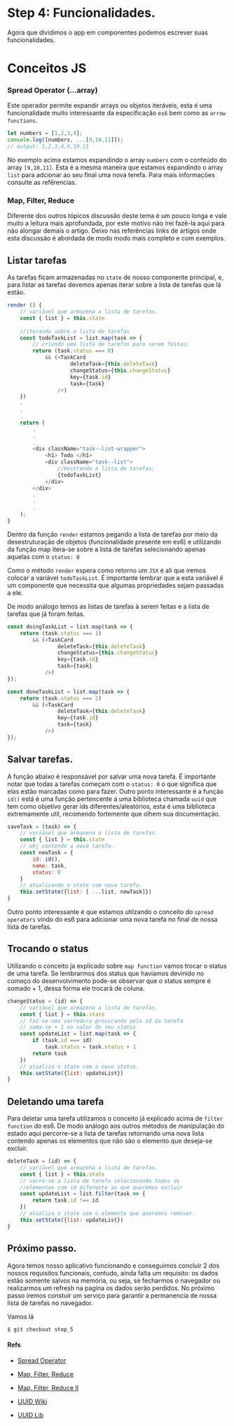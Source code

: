# Step 4: Funcionalidades.

Agora que dividimos o app em componentes podemos escrever suas funcionalidades.

# Conceitos JS

### Spread Operator (...array)
Este operador permite expandir arrays ou objetos iteráveis, esta é uma funcionalidade muito interessante da especificação `es6` bem como as `arrow functions`.

```javascript
let numbers = [1,2,3,4];
console.log([numbers, ...[9,10,11]]);
// output: 1,2,3,4,9,10,11
```

No exemplo acima estamos expandindo o array `numbers` com o conteúdo do array `[9,10,11]`. Esta é a mesma maneira que estamos expandindo o array `list` para adcionar ao seu final uma nova terefa.
Para mais informações consulte as refêrencias.

### Map, Filter, Reduce
Diferente dos outros tópicos discussão deste tema é um pouco longa e vale muito a leitura mais aprofundada, por este motivo não irei fazê-la aqui para não alongar demais o artigo. Deixo nas referências links de artigos onde esta discussão é abordada de modo modo mais completo e com exemplos. 


## Listar tarefas

As tarefas ficam armazenadas no `state` de nosso componente principal, e, para listar as tarefas devemos apenas iterar sobre a lista de tarefas que lá estão.
```javascript
render () {
    // variável que armazena a lista de tarefas.
    const { list } = this.state
    
    //iterando sobre a lista de tarefas
    const todoTaskList = list.map(task => {
        // criando uma lista de tarefas para serem feitas;
        return (task.status === 0) 
            && (<TaskCard 
                    deleteTask={this.deleteTask} 
                    changeStatus={this.changeStatus} 
                    key={task.id} 
                    task={task} 
                />)
    })
    .
    .
    .
    return (
        .
        .
        .
        <div className="task--list-wrapper">
            <h1> Todo </h1>
            <div className="task--list">
                //mostrando a lista de tarefas;
                {todoTaskList}
            </div>
        </div>
        .
        .
        .
    );
}

```

Dentro da função `render` estamos pegando a lista de tarefas por meio da desestruturação de objetos (funcionalidade presente em es6) e utilizando da função map itera-se sobre a lista de tarefas selecionando apenas aquelas com o `status: 0`

Como o método `render` espera como retorno um `JSX` é ali que iremos colocar a variável `todoTaskList`. É importante lembrar que a esta variável é um componente que necessita que algumas propriedades sejam passadas a ele.

De modo análogo temos as listas de tarefas à serem feitas e a lista de tarefas que já foram feitas.
```javascript
const doingTaskList = list.map(task => {
    return (task.status === 1) 
        && (<TaskCard 
                deleteTask={this.deleteTask} 
                changeStatus={this.changeStatus} 
                key={task.id} 
                task={task} 
            />)
});
```
```javascript
const doneTaskList = list.map(task => {
    return (task.status === 2) 
        && (<TaskCard 
                deleteTask={this.deleteTask} 
                key={task.id} 
                task={task} 
            />)
});
```
## Salvar tarefas.
A função abaixo é responsável por salvar uma nova tarefa. É importante notar que todas a tarefas começam com o `status: 0` o que significa que elas estão marcadas como para fazer. Outro ponto interessante é a função `id()` está é uma função pertencente a uma biblioteca chamada `uuid` que tem como objetivo gerar ids diferentes/aleatórios, esta é uma biblioteca extremamente util, recomendo fortemente que olhem sua documentação.



```javascript
saveTask = (task) => {
    // variável que armazena a lista de tarefas.
    const { list } = this.state
    // obj contendo a nova tarefa.
    const newTask = {
        id: id(),
        name: task,
        status: 0
    }
    // atualizando o state com nova tarefa.
    this.setState({list: [ ...list, newTask]})
}
```

Outro ponto interessante é que estamos utilzando o conceito do `spread operators` vindo do es6 para adicionar uma nova tarefa no final de nossa lista de tarefas.



## Trocando o status

Utilizando o conceito ja explicado sobre `map function` vamos trocar o status de uma tarefa. Se lembrarmos dos status que haviamos devinido no começo do desenvolvimento pode-se observar que o status sempre é somado + 1, dessa forma ele trocará de coluna.

```javascript
changeStatus = (id) => {
    // variável que armazena a lista de tarefas.
    const { list } = this.state
    // faz-se uma varredura procurando pelo id da tarefa
    // soma-se + 1 no valor do seu status
    const updateList = list.map(task => {
        if (task.id === id) 
            task.status = task.status + 1
        return task
    })
    // atualiza o state com o novo status.
    this.setState({list: updateList})
}
```

## Deletando uma tarefa

Para deletar uma tarefa utilizamos o conceito já explicado acima de `filter function` do es6. De modo análogo aos outros métodos de manipulação do estado aqui percorre-se a lista de tarefas retornando uma nova lista contendo apenas os elementos que não são o elemento que deseja-se excluir.

```javascript
deleteTask = (id) => {
    // variável que armazena a lista de tarefas.
    const { list } = this.state
    // varre-se a lista de tarefa selecionando todos os
    //elementos com id diferente ao que queremos excluir
    const updateList = list.filter(task => {
        return task.id !== id
    })
    // atualiza o state sem o elemento que queremos remover.
    this.setState({list: updateList})
}

```

## Próximo passo.
Agora temos nosso aplicativo funcionando e conseguimos concluir 2 dos nossos requisitos funcionais, contudo, ainda falta um requisito: os dados estão somente salvos na memória, ou seja, se fecharmos o navegador ou realizarmos um refresh na pagina os dados serão perdidos. No próximo passo iremos constuir um serviço para garantir a permanencia de nossa lista de tarefas no navegador.

Vamos lá

    $ git checkout step_5


#### Refs

* [Spread Operator](https://developer.mozilla.org/pt-BR/docs/Web/JavaScript/Reference/Operators/Spread_operator)

* [Map, Filter, Reduce](https://desenvolvimentoparaweb.com/javascript/map-filter-reduce-javascript/)

* [Map, Filter, Reduce II](https://medium.com/@programadriano/javascript-conhecendo-map-filter-e-reduce-ce072d8f0ec5)

* [UUID Wiki](https://pt.wikipedia.org/wiki/Identificador_%C3%BAnico_universal)

* [UUID Lib](https://www.npmjs.com/package/uuid)
